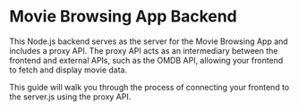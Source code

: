 # Movie Browsing App Backend

This Node.js backend serves as the server for the Movie Browsing App and includes a proxy API. The proxy API acts as an intermediary between the frontend and external APIs, such as the OMDB API, allowing your frontend to fetch and display movie data.

This guide will walk you through the process of connecting your frontend to the server.js using the proxy API.


